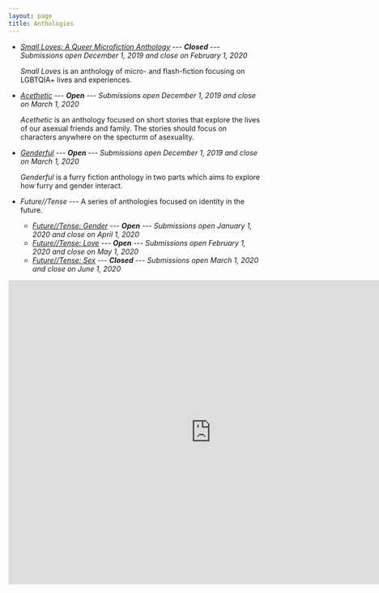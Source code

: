 ```yaml
---
layout: page
title: Anthologies
---
```


* [*Small Loves: A Queer Microfiction Anthology*](small-loves) --- <strong class="closed"><em>Closed</em></strong> --- *Submissions open December 1, 2019 and close on February 1, 2020*

  *Small Loves* is an anthology of micro- and flash-fiction focusing on LGBTQIA+ lives and experiences.
* [*Acethetic*](acethetic) --- <strong class="open"><em>Open</em></strong> --- *Submissions open December 1, 2019 and close on March 1, 2020*

  *Acethetic* is an anthology focused on short stories that explore the lives of our asexual friends and family. The stories should focus on characters anywhere on the specturm of asexuality.
* [*Genderful*](genderful) --- <strong class="open"><em>Open</em></strong> --- *Submissions open December 1, 2019 and close on March 1, 2020*

  *Genderful* is a furry fiction anthology in two parts which aims to explore how furry and gender interact.
* *Future//Tense* --- A series of anthologies focused on identity in the future.
    * [*Future//Tense: Gender*](future-tense/gender) --- <strong class="open"><em>Open</em></strong> --- *Submissions open January 1, 2020 and close on April 1, 2020*
    * [*Future//Tense: Love*](future-tense/love) --- <strong class="open"><em>Open</em></strong> --- *Submissions open February 1, 2020 and close on May 1, 2020*
    * [*Future//Tense: Sex*](future-tense/sex) --- <strong class="closed"><em>Closed</em></strong> --- *Submissions open March 1, 2020 and close on June 1, 2020*

<iframe src="https://calendar.google.com/calendar/embed?src=hybrid.ink_85s829p5vf38rk6o5addi90sl0%40group.calendar.google.com&ctz=America%2FLos_Angeles" style="border: 0" width="800" height="600" frameborder="0" scrolling="no"></iframe>
